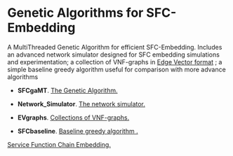 # Genetic Algorithms for SFC-Embedding

A MultiThreaded Genetic Algorithm for efficient SFC-Embedding. Includes an advanced network simulator designed for SFC embedding simulations and experimentation; 
a collection of VNF-graphs in [Edge Vector format](https://github.com/rodispantelis/EdgeVector) ; 
a simple baseline greedy algorithm useful for comparison with more advance algorithms

* **SFCgaMT**. [The Genetic Algorithm.](https://github.com/rodispantelis/SFC-Embedding/tree/main/Genetic_Algorithm/SFCgaMT_jar_doc)

* **Network_Simulator**. [The network simulator.](https://github.com/rodispantelis/SFC-Embedding/tree/main/Genetic_Algorithm/Network_Simulator_jar_doc)

* **EVgraphs**. [Collections of VNF-graphs.](https://github.com/rodispantelis/SFC-Embedding/tree/main/Genetic_Algorithm/EVgraphs) 

* **SFCbaseline**. [Baseline greedy algorithm .](https://github.com/rodispantelis/SFC-Embedding/tree/main/Genetic_Algorithm/SFCbaseline_jar_doc)

[Service Function Chain Embedding.](https://rodispantelis.github.io/SFC-Embedding/)
